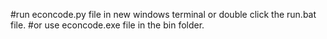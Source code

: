 #run econcode.py file in new windows terminal or double click the run.bat file.
#or use econcode.exe file in the bin folder.
